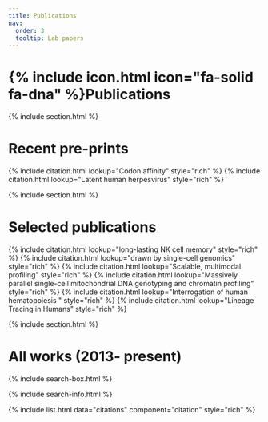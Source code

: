 ```yaml
---
title: Publications
nav:
  order: 3
  tooltip: Lab papers
---
```


# {% include icon.html icon="fa-solid fa-dna" %}Publications

{% include section.html %}


# Recent pre-prints

{% include citation.html lookup="Codon affinity" style="rich" %}
{% include citation.html lookup="Latent human herpesvirus" style="rich" %}

{% include section.html %}

# Selected publications

{% include citation.html lookup="long-lasting NK cell memory" style="rich" %}
{% include citation.html lookup="drawn by single-cell genomics" style="rich" %}
{% include citation.html lookup="Scalable, multimodal profiling" style="rich" %}
{% include citation.html lookup="Massively parallel single-cell mitochondrial DNA genotyping and chromatin profiling" style="rich" %}
{% include citation.html lookup="Interrogation of human hematopoiesis " style="rich" %}
{% include citation.html lookup="Lineage Tracing in Humans" style="rich" %}



{% include section.html %}

# All works (2013- present)

{% include search-box.html %}

{% include search-info.html %}

{% include list.html data="citations" component="citation" style="rich" %}
